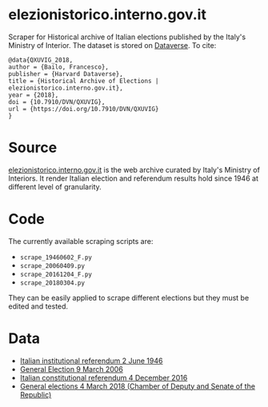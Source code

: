 # elezionistorico.interno.gov.it

Scraper for Historical archive of Italian elections published by the Italy's Ministry of Interior. The dataset is stored on [Dataverse](https://doi.org/10.7910/DVN/QXUVIG). To cite:

```
@data{QXUVIG_2018,
author = {Bailo, Francesco},
publisher = {Harvard Dataverse},
title = {Historical Archive of Elections | elezionistorico.interno.gov.it},
year = {2018},
doi = {10.7910/DVN/QXUVIG},
url = {https://doi.org/10.7910/DVN/QXUVIG}
}
```

# Source

[elezionistorico.interno.gov.it](http://elezionistorico.interno.gov.it/index.php?tpel=C&dtel=04/03/2018) is the web archive curated by Italy's Ministry of Interiors. It render Italian election and referendum results hold since 1946 at different level of granularity. 

# Code

The currently available scraping scripts are:
* `scrape_19460602_F.py`
* `scrape_20060409.py`
* `scrape_20161204_F.py`
* `scrape_20180304.py`

They can be easily applied to scrape different elections but they must be edited and tested. 


# Data
* [Italian institutional referendum 2 June 1946](open_details_19460602_F.md)
* [General Election 9 March 2006](open_details_20060409.md)
* [Italian constitutional referendum 4 December 2016](open_details_20161204_F.md)
* [General elections 4 March 2018 (Chamber of Deputy and Senate of the Republic)](open_details_20180304.md)


